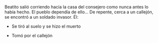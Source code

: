Beatito salió corriendo hacia la casa del consejero como nunca antes lo había hecho. El pueblo dependía de ello...
De repente, cerca a un callejón, se encontró a un soldado invasor. Él:

- Se tiró al suelo y se hizo el muerto

- Tomó por el callejón